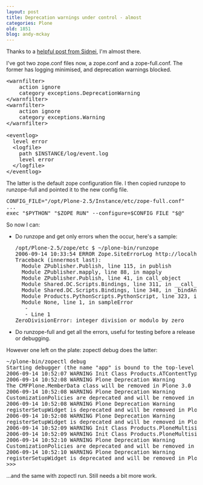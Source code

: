 ```yaml
---
layout: post
title: Deprecation warnings under control - almost
categories: Plone
old: 1851
blog: andy-mckay
---
```

Thanks to a <a href="http://awkly.org/archive/ignoring-deprecation-warnings/">helpful post from Sidnei</a>, I'm almost there. 

I've got two zope.conf files now, a zope.conf and a zope-full.conf. The former has logging minimised, and deprecation warnings blocked.

<pre>
&lt;warnfilter>
    action ignore
    category exceptions.DeprecationWarning
&lt;/warnfilter>
&lt;warnfilter>
    action ignore
    category exceptions.Warning
&lt;/warnfilter>

&lt;eventlog>
  level error
  &lt;logfile>
    path $INSTANCE/log/event.log
    level error
  &lt;/logfile>
&lt;/eventlog>
</pre>

The latter is the default zope configuration file. I then copied runzope to runzope-full and pointed it to the new config file.

<pre>
CONFIG_FILE="/opt/Plone-2.5/Instance/etc/zope-full.conf"
...
exec "$PYTHON" "$ZOPE_RUN" --configure=$CONFIG_FILE "$@"
</pre>

So now I can:

<ul>
	<li>Do runzope and get only errors when the occur, here's a sample:
<pre>/opt/Plone-2.5/zope/etc $ ~/plone-bin/runzope
2006-09-14 10:33:54 ERROR Zope.SiteErrorLog http://localhost:8080/test/sampleError
Traceback (innermost last):
  Module ZPublisher.Publish, line 115, in publish
  Module ZPublisher.mapply, line 88, in mapply
  Module ZPublisher.Publish, line 41, in call_object
  Module Shared.DC.Scripts.Bindings, line 311, in __call__
  Module Shared.DC.Scripts.Bindings, line 348, in _bindAndExec
  Module Products.PythonScripts.PythonScript, line 323, in _exec
  Module None, line 1, in sampleError
   - <PythonScript at /test/sampleError>
   - Line 1
ZeroDivisionError: integer division or modulo by zero</pre>

</li>
	<li>Do runzope-full and get all the errors, useful for testing before a release or debugging.</li>
</ul>

However one left on the plate: zopectl debug does the latter:

<pre>
~/plone-bin/zopectl debug
Starting debugger (the name "app" is bound to the top-level Zope object)
2006-09-14 10:52:07 WARNING Init Class Products.ATContentTypes.content.base.ATCTFolderMixin has a security declaration for nonexistent method 'manage_copyObjects'
2006-09-14 10:52:08 WARNING Plone Deprecation Warning 
The CMFPlone.MemberData class will be removed in Plone 3.0
2006-09-14 10:52:08 WARNING Plone Deprecation Warning 
CustomizationPolicies are deprecated and will be removed in Plone 3.0. Please use GenericSetup extension profiles instead.
2006-09-14 10:52:08 WARNING Plone Deprecation Warning 
registerSetupWidget is deprecated and will be removed in Plone 3.0.
2006-09-14 10:52:08 WARNING Plone Deprecation Warning 
registerSetupWidget is deprecated and will be removed in Plone 3.0.
2006-09-14 10:52:09 WARNING Init Class Products.PloneMultisite.MultisiteTool.MultisiteTool has a security declaration for nonexistent method 'inheritDefaultSubscriptions'
2006-09-14 10:52:09 WARNING Init Class Products.PloneMultisite.MultisiteTool.MultisiteTool has a security declaration for nonexistent method 'inheritDefaultSubscriptions'
2006-09-14 10:52:10 WARNING Plone Deprecation Warning 
CustomizationPolicies are deprecated and will be removed in Plone 3.0. Please use GenericSetup extension profiles instead.
2006-09-14 10:52:10 WARNING Plone Deprecation Warning 
registerSetupWidget is deprecated and will be removed in Plone 3.0.
>>> 
</pre>

...and the same with zopectl run. Still needs a bit more work.